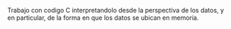 Trabajo con codigo C interpretandolo desde la perspectiva de los datos, y en particular, de la forma en que los datos se ubican en memoria. 
